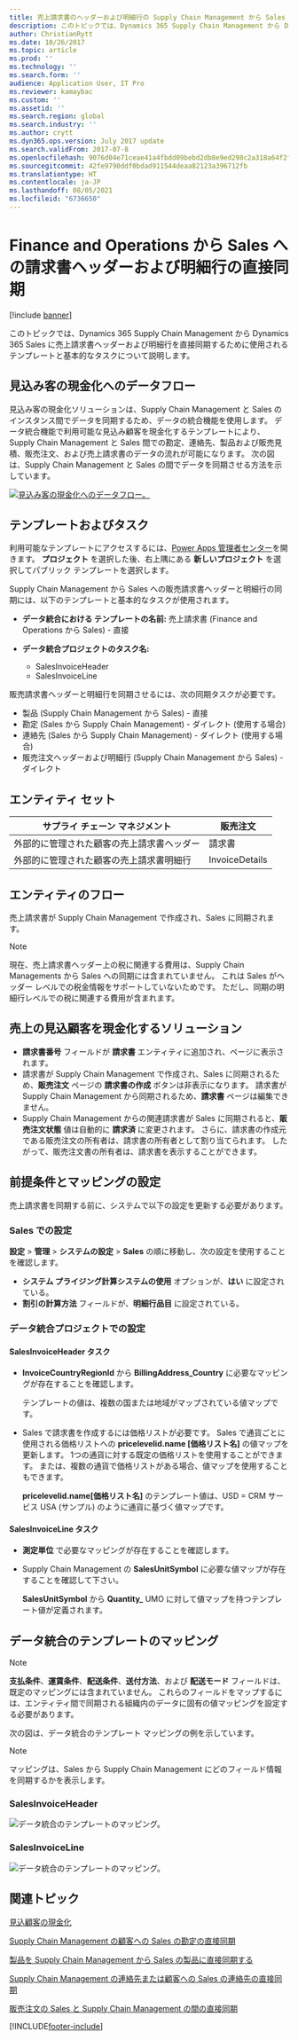 ```yaml
---
title: 売上請求書のヘッダーおよび明細行の Supply Chain Management から Sales への直接同期
description: このトピックでは、Dynamics 365 Supply Chain Management から Dynamics 365 Sales に売上請求書ヘッダーおよび明細行を直接同期するために使用されるテンプレートと基本的なタスクについて説明します。
author: ChristianRytt
ms.date: 10/26/2017
ms.topic: article
ms.prod: ''
ms.technology: ''
ms.search.form: ''
audience: Application User, IT Pro
ms.reviewer: kamaybac
ms.custom: ''
ms.assetid: ''
ms.search.region: global
ms.search.industry: ''
ms.author: crytt
ms.dyn365.ops.version: July 2017 update
ms.search.validFrom: 2017-07-8
ms.openlocfilehash: 9076d04e71ceae41a4fbdd09bebd2db8e9ed298c2a318a64f2fea6fb71447e5b
ms.sourcegitcommit: 42fe9790ddf0bdad911544deaa82123a396712fb
ms.translationtype: HT
ms.contentlocale: ja-JP
ms.lasthandoff: 08/05/2021
ms.locfileid: "6736650"
---
```

# <a name="synchronize-sales-invoice-headers-and-lines-directly-from-finance-and-operations-to-sales"></a>Finance and Operations から Sales への請求書ヘッダーおよび明細行の直接同期

[!include [banner](../includes/banner.md)]

このトピックでは、Dynamics 365 Supply Chain Management から Dynamics 365 Sales に売上請求書ヘッダーおよび明細行を直接同期するために使用されるテンプレートと基本的なタスクについて説明します。

## <a name="data-flow-in-prospect-to-cash"></a>見込み客の現金化へのデータフロー

見込み客の現金化ソリューションは、Supply Chain Management と Sales のインスタンス間でデータを同期するため、データの統合機能を使用します。 データ統合機能で利用可能な見込み顧客を現金化するテンプレートにより、Supply Chain Management と Sales 間での勘定、連絡先、製品および販売見積、販売注文、および売上請求書のデータの流れが可能になります。 次の図は、Supply Chain Management と Sales の間でデータを同期させる方法を示しています。

[![見込み客の現金化へのデータフロー。](./media/prospect-to-cash-data-flow.png)](./media/prospect-to-cash-data-flow.png)

## <a name="templates-and-tasks"></a>テンプレートおよびタスク

利用可能なテンプレートにアクセスするには、[Power Apps 管理者センター](https://preview.admin.powerapps.com/dataintegration)を開きます。 **プロジェクト** を選択した後、右上隅にある **新しいプロジェクト** を選択してパブリック テンプレートを選択します。

Supply Chain Management から Sales への販売請求書ヘッダーと明細行の同期には、以下のテンプレートと基本的なタスクが使用されます。

- **データ統合における テンプレートの名前:** 売上請求書 (Finance and Operations から Sales) - 直接
- **データ統合プロジェクトのタスク名:**

    - SalesInvoiceHeader
    - SalesInvoiceLine

販売請求書ヘッダーと明細行を同期させるには、次の同期タスクが必要です。

- 製品 (Supply Chain Management から Sales) - 直接
- 勘定 (Sales から Supply Chain Management) - ダイレクト (使用する場合)
- 連絡先 (Sales から Supply Chain Management) - ダイレクト (使用する場合)
- 販売注文ヘッダーおよび明細行 (Supply Chain Management から Sales) - ダイレクト

## <a name="entity-set"></a>エンティティ セット

| サプライ チェーン マネジメント                              | 販売注文          |
|------------------------------------------------------|----------------|
| 外部的に管理された顧客の売上請求書ヘッダー | 請求書       |
| 外部的に管理された顧客の売上請求書明細行   | InvoiceDetails |

## <a name="entity-flow"></a>エンティティのフロー

売上請求書が Supply Chain Management で作成され、Sales に同期されます。

> [!NOTE]
> 現在、売上請求書ヘッダー上の税に関連する費用は、Supply Chain Managements から Sales への同期には含まれていません。 これは Sales がヘッダー レベルでの税金情報をサポートしていないためです。 ただし、同期の明細行レベルでの税に関連する費用が含まれます。

## <a name="prospect-to-cash-solution-for-sales"></a>売上の見込顧客を現金化するソリューション

- **請求書番号** フィールドが **請求書** エンティティに追加され、ページに表示されます。
- 請求書が Supply Chain Management で作成され、Sales に同期されるため、**販売注文** ページの **請求書の作成** ボタンは非表示になります。 請求書が Supply Chain Management から同期されるため、**請求書** ページは編集できません。
- Supply Chain Management からの関連請求書が Sales に同期されると、**販売注文状態** 値は自動的に **請求済** に変更されます。 さらに、請求書の作成元である販売注文の所有者は、請求書の所有者として割り当てられます。 したがって、販売注文書の所有者は、請求書を表示することができます。

## <a name="preconditions-and-mapping-setup"></a>前提条件とマッピングの設定

売上請求書を同期する前に、システムで以下の設定を更新する必要があります。

### <a name="setup-in-sales"></a>Sales での設定

**設定** > **管理** > **システムの設定** > **Sales** の順に移動し、次の設定を使用することを確認します。

- **システム プライジング計算システムの使用** オプションが、**はい** に設定されている。
- **割引の計算方法** フィールドが、**明細行品目** に設定されている。

### <a name="setup-in-the-data-integration-project"></a>データ統合プロジェクトでの設定

#### <a name="salesinvoiceheader-task"></a>SalesInvoiceHeader タスク

- **InvoiceCountryRegionId** から **BillingAddress\_Country** に必要なマッピングが存在することを確認します。

    テンプレートの値は、複数の国または地域がマップされている値マップです。

- Sales で請求書を作成するには価格リストが必要です。 Sales で通貨ごとに使用される価格リストへの **pricelevelid.name \[価格リスト名\]** の値マップを更新します。 1つの通貨に対する既定の価格リストを使用することができます。 または、複数の通貨で価格リストがある場合、値マップを使用することもできます。

    **pricelevelid.name\[価格リスト名\]** のテンプレート値は、USD = CRM サービス USA (サンプル) のように通貨に基づく値マップです。  
    
#### <a name="salesinvoiceline-task"></a>SalesInvoiceLine タスク

- **測定単位** で必要なマッピングが存在することを確認します。
- Supply Chain Management の **SalesUnitSymbol** に必要な値マップが存在することを確認して下さい。

    **SalesUnitSymbol** から **Quantity\_** UMO に対して値マップを持つテンプレート値が定義されます。

## <a name="template-mapping-in-data-integration"></a>データ統合のテンプレートのマッピング

> [!NOTE]
> **支払条件**、**運賃条件**、**配送条件**、**送付方法**、および **配送モード** フィールドは、既定のマッピングには含まれていません。 これらのフィールドをマップするには、エンティティ間で同期される組織内のデータに固有の値マッピングを設定する必要があります。

次の図は、データ統合のテンプレート マッピングの例を示しています。 

> [!NOTE]
> マッピングは、Sales から Supply Chain Management にどのフィールド情報を同期するかを表示します。

### <a name="salesinvoiceheader"></a>SalesInvoiceHeader

![データ統合のテンプレートのマッピング。](./media/sales-invoice-direct-template-mapping-data-integrator-1.png)

### <a name="salesinvoiceline"></a>SalesInvoiceLine

![データ統合のテンプレートのマッピング。](./media/sales-invoice-direct-template-mapping-data-integrator-2.png)



## <a name="related-topics"></a>関連トピック

[見込顧客の現金化](prospect-to-cash.md)

[Supply Chain Management の顧客への Sales の勘定の直接同期](accounts-template-mapping-direct.md)

[製品を Supply Chain Management から Sales の製品に直接同期する](products-template-mapping-direct.md)

[Supply Chain Management の連絡先または顧客への Sales の連絡先の直接同期](contacts-template-mapping-direct.md)

[販売注文の Sales と Supply Chain Management の間の直接同期](sales-order-template-mapping-direct-two-ways.md)


[!INCLUDE[footer-include](../../includes/footer-banner.md)]